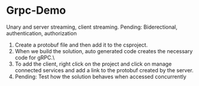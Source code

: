 # Grpc-Demo
Unary and server streaming, client streaming. Pending: Biderectional, authentication, authorization

1. Create a protobuf file and then add it to the csproject. 
2. When we build the solution, auto generated code creates the necessary code for gRPC.\
3. To add the client, right click on the project and click on manage connected services and add a link to the protobuf created by the server.
4. Pending: Test how the solution behaves when accessed concurrently 


